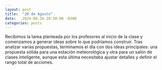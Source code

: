 ```yaml
---
layout: post
title:  "20 de Agosto"
date:   2024-08-20 20:30:00 -0300
categories: posts
---
```


Recibimos la tarea planteada por los profesores al inicio de la clase y comenzamos a generar ideas sobre lo que podríamos construir. 
Tras analizar varias propuestas, terminamos el día con dos ideas principales: una propuesta sólida para una estación meteorológica y otra para un salón de clases inteligente, aunque esta última necesitaba ajustar detalles y definir el rango total de acciones.
